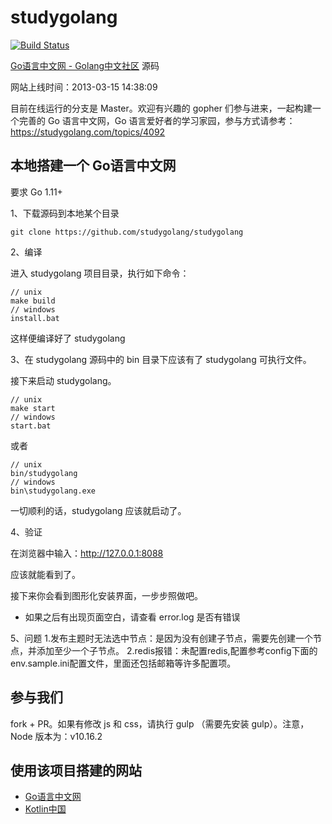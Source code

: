 # studygolang

[![Build Status](https://travis-ci.org/studygolang/studygolang.svg?branch=master)](https://travis-ci.org/studygolang/studygolang)

[Go语言中文网 - Golang中文社区](https://studygolang.com "Go语言中文网 - Golang中文社区") 源码

网站上线时间：2013-03-15 14:38:09

目前在线运行的分支是 Master。欢迎有兴趣的 gopher 们参与进来，一起构建一个完善的 Go 语言中文网，Go 语言爱好者的学习家园，参与方式请参考：https://studygolang.com/topics/4092

## 本地搭建一个 Go语言中文网

要求 Go 1.11+

1、下载源码到本地某个目录

```shell
git clone https://github.com/studygolang/studygolang
```

2、编译

进入 studygolang 项目目录，执行如下命令：

```shell
// unix
make build
// windows
install.bat
```

这样便编译好了 studygolang

3、在 studygolang 源码中的 bin 目录下应该有了 studygolang 可执行文件。

接下来启动 studygolang。

```shell
// unix
make start
// windows
start.bat
```

或者

```shell
// unix
bin/studygolang
// windows
bin\studygolang.exe
```

一切顺利的话，studygolang 应该就启动了。

4、验证

在浏览器中输入：http://127.0.0.1:8088

应该就能看到了。

接下来你会看到图形化安装界面，一步步照做吧。

* 如果之后有出现页面空白，请查看 error.log 是否有错误

5、问题
1.发布主题时无法选中节点：是因为没有创建子节点，需要先创建一个节点，并添加至少一个子节点。
2.redis报错：未配置redis,配置参考config下面的env.sample.ini配置文件，里面还包括邮箱等许多配置项。

## 参与我们

fork + PR。如果有修改 js 和 css，请执行 gulp （需要先安装 gulp）。注意，Node 版本为：v10.16.2

## 使用该项目搭建的网站

- [Go语言中文网](https://studygolang.com)
- [Kotlin中国](https://kotlintc.com)
